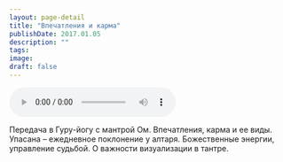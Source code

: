 ```yaml
---
layout: page-detail
title: "Впечатления и карма"
publishDate: 2017.01.05
description: ""
tags:
image:
draft: false
---
```


<audio title="2017.01.05 - Впечатления и карма.mp3" src="/upload/iblock/16c/16c5a4bd5d613bb3456ab9abcdf759c0.mp3" controls=""></audio>

 Передача в Гуру-йогу с мантрой Ом. Впечатления, карма и ее виды. Упасана – ежедневное поклонение у алтаря. Божественные энергии, управление судьбой. О важности визуализации в тантре. 

  
